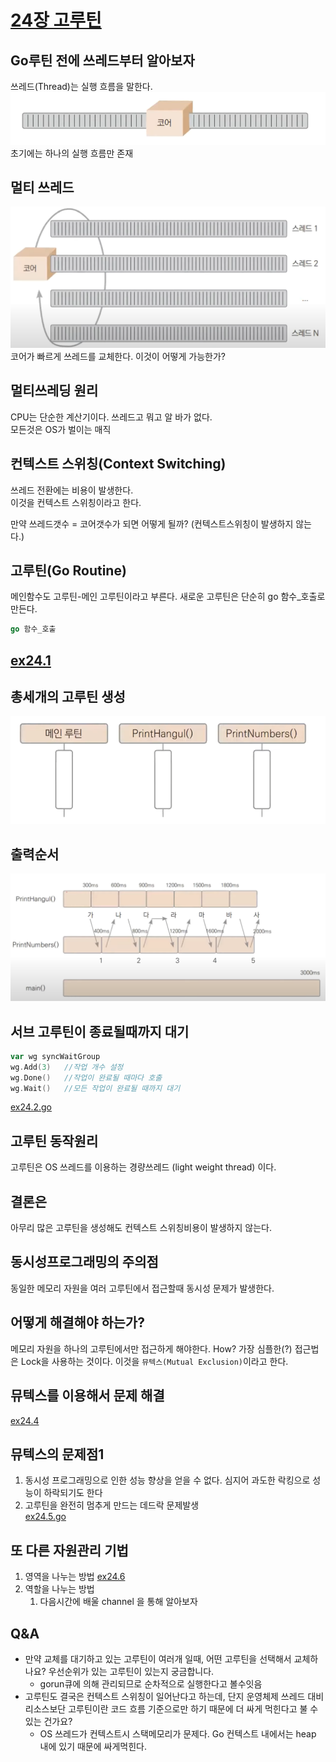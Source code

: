 # [24장 고루틴](https://www.youtube.com/watch?v=tRdODUXV3ik)

## Go루틴 전에 쓰레드부터 알아보자
쓰레드(Thread)는 실행 흐름을 말한다.
![img.png](img.png)
초기에는 하나의 실행 흐름만 존재

## 멀티 쓰레드
![img_1.png](img_1.png)
코어가 빠르게 쓰레드를 교체한다.
이것이 어떻게 가능한가?

## 멀티쓰레딩 원리
CPU는 단순한 계산기이다. 쓰레드고 뭐고 알 바가 없다.  
모든것은 OS가 벌이는 매직

## 컨텍스트 스위칭(Context Switching)
쓰레드 전환에는 비용이 발생한다.   
이것을 컨텍스트 스위칭이라고 한다.  
  
만약 쓰레드갯수 = 코어갯수가 되면 어떻게 될까? (컨텍스트스위칭이 발생하지 않는다.)

## 고루틴(Go Routine)
메인함수도 고루틴-메인 고루틴이라고 부른다.
새로운 고루틴은 단순히 go 함수_호출로 만든다.
```go
go 함수_호출
```
## [ex24.1](ex24.1.go)
## 총세개의 고루틴 생성
![img_3.png](img_3.png)
## 출력순서
![img_4.png](img_4.png)


## 서브 고루틴이 종료될때까지 대기

```go 
var wg syncWaitGroup
wg.Add(3)   //작업 개수 설정
wg.Done()   //작업이 완료될 때마다 호출
wg.Wait()   //모든 작업이 완료될 때까지 대기
```
[ex24.2.go](ex24.2.go)


## 고루틴 동작원리
고루틴은 OS 쓰레드를 이용하는 경량쓰레드 (light weight thread) 이다.
## 결론은
아무리 많은 고루틴을 생성해도 컨텍스트 스위칭비용이 발생하지 않는다.
## 동시성프로그래밍의 주의점
동일한 메모리 자원을 여러 고루틴에서 접근할때 동시성 문제가 발생한다.
## 어떻게 해결해야 하는가?
메모리 자원을 하나의 고루틴에서만 접근하게 해야한다.
How?
가장 심플한(?) 접근법은 Lock을 사용하는 것이다.
이것을 `뮤텍스(Mutual Exclusion)`이라고 한다.
## 뮤텍스를 이용해서 문제 해결
[ex24.4](ex24.4.go)
## 뮤텍스의 문제점1
1. 동시성 프로그래밍으로 인한 성능 향상을 얻을 수 없다.  심지어 과도한 락킹으로 성능이 하락되기도 한다
2. 고루틴을 완전히 멈추게 만드는 데드락 문제발생  
[ex24.5.go](ex24.5.go)
## 또 다른 자원관리 기법
1. 영역을 나누는 방법 [ex24.6](ex24.6.go)
2. 역할을 나누는 방법
   1. 다음시간에 배울 channel 을 통해 알아보자

## Q&A
- 만약 교체를 대기하고 있는 고루틴이 여러개 일때, 어떤 고루틴을 선택해서 교체하나요?  우선순위가 있는 고루틴이 있는지 궁금합니다. 
  - gorun큐에 의해 관리되므로 순차적으로 실행한다고 볼수잇음
- 고루틴도 결국은 컨텍스트 스위칭이 일어난다고 하는데, 단지 운영체제 쓰레드 대비 리소스보단 고루틴이란 코드 흐름 기준으로만 하기 때문에 더 싸게 먹힌다고 불 수 있는 건가요?
  - OS 쓰레드가 컨텍스트시 스택메모리가 문제다. Go 컨텍스트 내에서는 heap 내에 있기 때문에 싸게먹힌다. 